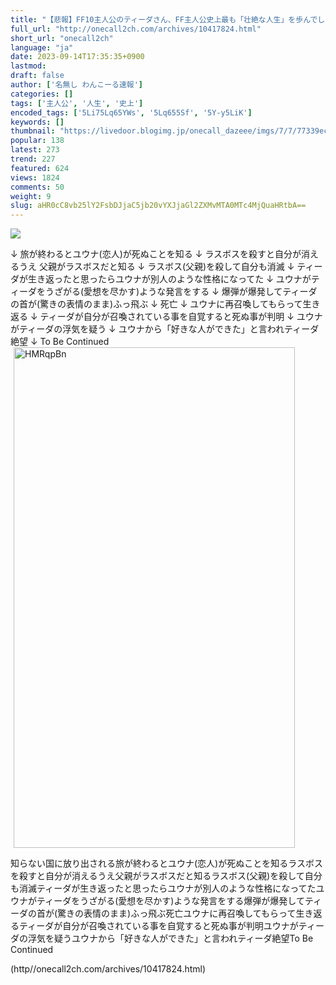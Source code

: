 ```yaml
---
title: "【悲報】FF10主人公のティーダさん、FF主人公史上最も「壮絶な人生」を歩んでしまうｗｗｗｗｗ "
full_url: "http://onecall2ch.com/archives/10417824.html"
short_url: "onecall2ch"
language: "ja"
date: 2023-09-14T17:35:35+0900
lastmod: 
draft: false
author: ['名無し わんこーる速報']
categories: []
tags: ['主人公', '人生', '史上']
encoded_tags: ['5Li75Lq65YWs', '5Lq655Sf', '5Y-y5LiK']
keywords: []
thumbnail: "https://livedoor.blogimg.jp/onecall_dazeee/imgs/7/7/77339ece-s.jpg"
popular: 138
latest: 273
trend: 227
featured: 624
views: 1824
comments: 50
weight: 9
slug: aHR0cC8vb25lY2FsbDJjaC5jb20vYXJjaGl2ZXMvMTA0MTc4MjQuaHRtbA==
---
```


![](https://livedoor.blogimg.jp/onecall_dazeee/imgs/7/7/77339ece-s.jpg)

<div> ↓ 旅が終わるとユウナ(恋人)が死ぬことを知る ↓ ラスボスを殺すと自分が消えるうえ 父親がラスボスだと知る ↓ ラスボス(父親)を殺して自分も消滅 ↓ ティーダが生き返ったと思ったらユウナが別人のような性格になってた ↓ ユウナがティーダをうざがる(愛想を尽かす)ような発言をする ↓ 爆弾が爆発してティーダの首が(驚きの表情のまま)ふっ飛ぶ ↓ 死亡 ↓ ユウナに再召喚してもらって生き返る ↓ ティーダが自分が召喚されている事を自覚すると死ぬ事が判明 ↓ ユウナがティーダの浮気を疑う ↓ ユウナから「好きな人ができた」と言われティーダ絶望 ↓ To Be Continued <a target='_blank' title='HMRqpBn' href='https//livedoor.blogimg.jp/onecall_dazeee/imgs/7/7/77339ece.jpg'><img class='pict' hspace='5' alt='HMRqpBn' border='0' height='801' width='450' src='https//livedoor.blogimg.jp/onecall_dazeee/imgs/7/7/77339ece-s.jpg'></a> <p>知らない国に放り出される旅が終わるとユウナ(恋人)が死ぬことを知るラスボスを殺すと自分が消えるうえ父親がラスボスだと知るラスボス(父親)を殺して自分も消滅ティーダが生き返ったと思ったらユウナが別人のような性格になってたユウナがティーダをうざがる(愛想を尽かす)ような発言をする爆弾が爆発してティーダの首が(驚きの表情のまま)ふっ飛ぶ死亡ユウナに再召喚してもらって生き返るティーダが自分が召喚されている事を自覚すると死ぬ事が判明ユウナがティーダの浮気を疑うユウナから「好きな人ができた」と言われティーダ絶望To Be Continued</p></div>

(http//onecall2ch.com/archives/10417824.html)
